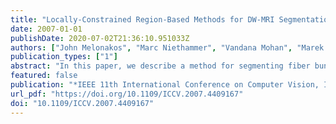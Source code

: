 ```yaml
---
title: "Locally-Constrained Region-Based Methods for DW-MRI Segmentation"
date: 2007-01-01
publishDate: 2020-07-02T21:36:10.951033Z
authors: ["John Melonakos", "Marc Niethammer", "Vandana Mohan", "Marek Kubicki", "James V. Miller", "Allen R. Tannenbaum"]
publication_types: ["1"]
abstract: "In this paper, we describe a method for segmenting fiber bundles from diffusion-weighted magnetic resonance images using a locally-constrained region based approach. From a pre-computed optimal path, the algorithm propagates outward capturing only those voxels which are locally connected to the fiber bundle. Rather than attempting to find large numbers of open curves or single fibers, which individually have questionable meaning, this method segments the full fiber bundle region. The strengths of this approach include its ease-of-use, computational speed, and applicability to a wide range of fiber bundles. In this work, we show results for segmenting the cingulum bundle. Finally, we explain how this approach and extensions thereto overcome a major problem that typical region-based flows experience when attempting to segment neural fiber bundles."
featured: false
publication: "*IEEE 11th International Conference on Computer Vision, ICCV 2007, Rio de Janeiro, Brazil, October 14-20, 2007*"
url_pdf: "https://doi.org/10.1109/ICCV.2007.4409167"
doi: "10.1109/ICCV.2007.4409167"
---
```


